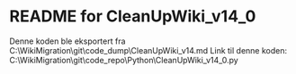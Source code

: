 # README for CleanUpWiki_v14_0
Denne koden ble eksportert fra C:\WikiMigration\git\code_dump\CleanUpWiki_v14.md
Link til denne koden: C:\WikiMigration\git\code_repo\Python\CleanUpWiki_v14_0.py
